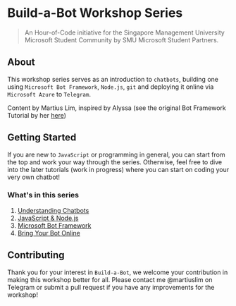 # Build-a-Bot Workshop Series
> An Hour-of-Code initiative for the Singapore Management University Microsoft Student Community by SMU Microsoft Student Partners.  

## About
This workshop series serves as an introduction to `chatbots`, building one using `Microsoft Bot Framework`, `Node.js`, `git` and deploying it online via `Microsoft Azure` to `Telegram`.  

Content by Martius Lim, inspired by Alyssa (see the original Bot Framework Tutorial by her [here](https://github.com/alyssaong1/Bot-Framework-Tutorial))

## Getting Started
If you are new to `JavaScript` or programming in general, you can start from the top and work your way through the series. Otherwise, feel free to dive into the later tutorials (work in progress) where you can start on coding your very own chatbot!

### What's in this series
1. [Understanding Chatbots](../../tree/master/1-understanding-chatbots)
2. [JavaScript & Node.js](../../tree/master/2-javascript-and-node)
3. [Microsoft Bot Framework](../../tree/master/3-microsoft-bot-framework)
4. [Bring Your Bot Online](../../tree/master/2-bring-your-bot-online)

## Contributing
Thank you for your interest in `Build-a-Bot`, we welcome your contribution in making this workshop better for all. Please contact me @martiuslim on Telegram or submit a pull request if you have any improvements for the workshop! 